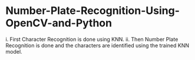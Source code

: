 # Number-Plate-Recognition-Using-OpenCV-and-Python

i. First Character Recognition is done using KNN.
ii. Then Number Plate Recognition is done and the characters are identified using the trained KNN model.
